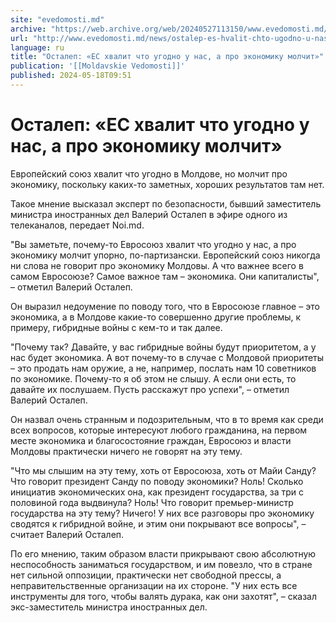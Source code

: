 ```yaml
---
site: "evedomosti.md"
archive: "https://web.archive.org/web/20240527113150/www.evedomosti.md/news/ostalep-es-hvalit-chto-ugodno-u-nas-pro-ekonomiku-molchit"
url: "http://www.evedomosti.md/news/ostalep-es-hvalit-chto-ugodno-u-nas-pro-ekonomiku-molchit"
language: ru
title: "Осталеп: «ЕС хвалит что угодно у нас, а про экономику молчит»"
publication: '[[Moldavskie Vedomosti]]'
published: 2024-05-18T09:51
---
```


# Осталеп: «ЕС хвалит что угодно у нас, а про экономику молчит»

Европейский союз хвалит что угодно в Молдове, но молчит про экономику, поскольку каких-то заметных, хороших результатов там нет.

Такое мнение высказал эксперт по безопасности, бывший заместитель министра иностранных дел Валерий Осталеп в эфире одного из телеканалов, передает Noi.md.

"Вы заметьте, почему-то Евросоюз хвалит что угодно у нас, а про экономику молчит упорно, по-партизански. Европейский союз никогда ни слова не говорит про экономику Молдовы. А что важнее всего в самом Евросоюзе? Самое важное там – экономика. Они капиталисты", – отметил Валерий Осталеп.

Он выразил недоумение по поводу того, что в Евросоюзе главное – это экономика, а в Молдове какие-то совершенно другие проблемы, к примеру, гибридные войны с кем-то и так далее.

"Почему так? Давайте, у вас гибридные войны будут приоритетом, а у нас будет экономика. А вот почему-то в случае с Молдовой приоритеты – это продать нам оружие, а не, например, послать нам 10 советников по экономике. Почему-то я об этом не слышу. А если они есть, то давайте их послушаем. Пусть расскажут про успехи", – отметил Валерий Осталеп.

Он назвал очень странным и подозрительным, что в то время как среди всех вопросов, которые интересуют любого гражданина, на первом месте экономика и благосостояние граждан, Евросоюз и власти Молдовы практически ничего не говорят на эту тему.

"Что мы слышим на эту тему, хоть от Евросоюза, хоть от Майи Санду? Что говорит президент Санду по поводу экономики? Ноль! Сколько инициатив экономических она, как президент государства, за три с половиной года выдвинула? Ноль! Что говорит премьер-министр государства на эту тему? Ничего! У них все разговоры про экономику сводятся к гибридной войне, и этим они покрывают все вопросы", – считает Валерий Осталеп.

По его мнению, таким образом власти прикрывают свою абсолютную неспособность заниматься государством, и им повезло, что в стране нет сильной оппозиции, практически нет свободной прессы, а неправительственные организации на их стороне. "У них есть все инструменты для того, чтобы валять дурака, как они захотят", – сказал экс-заместитель министра иностранных дел.